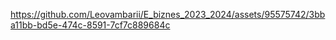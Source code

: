 
https://github.com/Leovambarii/E_biznes_2023_2024/assets/95575742/3bba11bb-bd5e-474c-8591-7cf7c889684c
